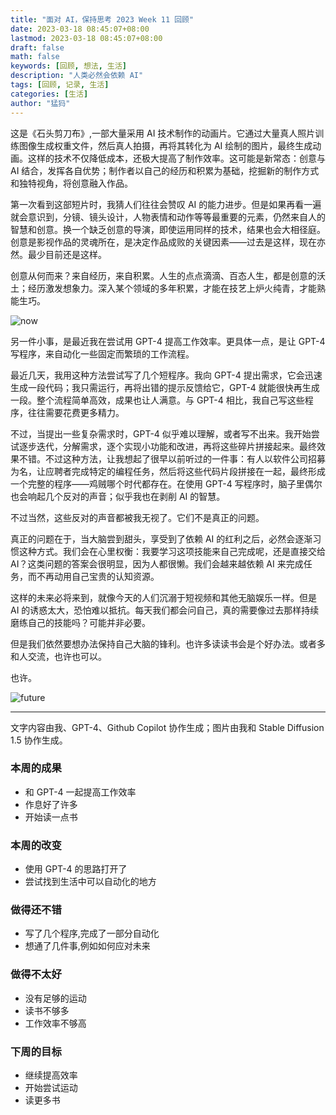 ```yaml
---
title: "面对 AI，保持思考 2023 Week 11 回顾"
date: 2023-03-18 08:45:07+08:00
lastmod: 2023-03-18 08:45:07+08:00
draft: false
math: false
keywords: [回顾, 想法, 生活]
description: "人类必然会依赖 AI"
tags: [回顾, 记录, 生活]
categories: [生活]
author: "猛犸"
---
```


这是《石头剪刀布》,一部大量采用 AI 技术制作的动画片。它通过大量真人照片训练图像生成权重文件，然后真人拍摄，再将其转化为 AI 绘制的图片，最终生成动画。这样的技术不仅降低成本，还极大提高了制作效率。这可能是新常态：创意与 AI 结合，发挥各自优势；制作者以自己的经历和积累为基础，挖掘新的制作方式和独特视角，将创意融入作品。

第一次看到这部短片时，我猜人们往往会赞叹 AI 的能力进步。但是如果再看一遍就会意识到，分镜、镜头设计，人物表情和动作等等最重要的元素，仍然来自人的智慧和创意。换一个缺乏创意的导演，即使运用同样的技术，结果也会大相径庭。创意是影视作品的灵魂所在，是决定作品成败的关键因素——过去是这样，现在亦然。最少目前还是这样。

创意从何而来？来自经历，来自积累。人生的点点滴滴、百态人生，都是创意的沃土；经历激发想象力。深入某个领域的多年积累，才能在技艺上炉火纯青，才能熟能生巧。

![now](https://1-1256632535.cos.ap-beijing.myqcloud.com/img/now.png)

另一件小事，是最近我在尝试用 GPT-4 提高工作效率。更具体一点，是让 GPT-4 写程序，来自动化一些固定而繁琐的工作流程。

最近几天，我用这种方法尝试写了几个短程序。我向 GPT-4 提出需求，它会迅速生成一段代码；我只需运行，再将出错的提示反馈给它，GPT-4 就能很快再生成一段。整个流程简单高效，成果也让人满意。与 GPT-4 相比，我自己写这些程序，往往需要花费更多精力。

不过，当提出一些复杂需求时，GPT-4 似乎难以理解，或者写不出来。我开始尝试逐步迭代，分解需求，逐个实现小功能和改进，再将这些碎片拼接起来。最终效果不错。不过这种方法，让我想起了很早以前听过的一件事：有人以软件公司招募为名，让应聘者完成特定的编程任务，然后将这些代码片段拼接在一起，最终形成一个完整的程序——鸡贼哪个时代都存在。在使用 GPT-4 写程序时，脑子里偶尔也会响起几个反对的声音；似乎我也在剥削 AI 的智慧。

不过当然，这些反对的声音都被我无视了。它们不是真正的问题。

真正的问题在于，当大脑尝到甜头，享受到了依赖 AI 的红利之后，必然会逐渐习惯这种方式。我们会在心里权衡：我要学习这项技能来自己完成呢，还是直接交给 AI？这类问题的答案会很明显，因为人都很懒。我们会越来越依赖 AI 来完成任务，而不再动用自己宝贵的认知资源。

这样的未来必将来到，就像今天的人们沉溺于短视频和其他无脑娱乐一样。但是 AI 的诱惑太大，恐怕难以抵抗。每天我们都会问自己，真的需要像过去那样持续磨练自己的技能吗？可能并非必要。

但是我们依然要想办法保持自己大脑的锋利。也许多读读书会是个好办法。或者多和人交流，也许也可以。

也许。

![future](https://1-1256632535.cos.ap-beijing.myqcloud.com/img/future.png)

---

文字内容由我、GPT-4、Github Copilot 协作生成；图片由我和 Stable Diffusion 1.5 协作生成。

### 本周的成果

- 和 GPT-4 一起提高工作效率
- 作息好了许多
- 开始读一点书

### 本周的改变

- 使用 GPT-4 的思路打开了
- 尝试找到生活中可以自动化的地方

### 做得还不错

- 写了几个程序,完成了一部分自动化
- 想通了几件事,例如如何应对未来

### 做得不太好

- 没有足够的运动
- 读书不够多
- 工作效率不够高

### 下周的目标

- 继续提高效率
- 开始尝试运动
- 读更多书
